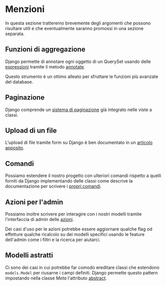 # Menzioni

In questa sezione tratteremo brevemente degli argomenti che possono risultare utili e che eventualmente
saranno promossi in una sezione separata.

## Funzioni di aggregazione

Django permette di annotare ogni oggetto di un QuerySet usando delle
[espressioni](https://docs.djangoproject.com/en/3.2/ref/models/expressions/) tramite il metodo
[annotate](https://docs.djangoproject.com/en/3.2/ref/models/querysets/#annotate).

Questo strumento è un ottimo alleato per sfruttare le funzioni più avanzate del database.

## Paginazione

Django comprende un [sistema di paginazione](https://docs.djangoproject.com/en/3.2/topics/pagination/)
già integrato nelle viste a classi.

## Upload di un file

L'upload di file tramite form su Django è ben documentato in un
[articolo apposito](https://docs.djangoproject.com/en/3.2/topics/http/file-uploads/).

## Comandi

Possiamo estendere il nostro progetto con ulteriori comandi rispetto a quelli forniti da Django
implementando delle classi come descrive la documentazione per scrivere i
[propri comandi](https://docs.djangoproject.com/en/3.2/howto/custom-management-commands/).

## Azioni per l'admin

Possiamo inoltre scrivere per interagire con i nostri modelli tramite l'interfaccia di admin delle
[azioni](https://docs.djangoproject.com/en/3.2/ref/contrib/admin/actions/).

Dei casi d'uso per le azioni potrebbe essere aggiornare qualche flag od effetture qualche ricalcolo
su dei modelli specifici usando le feature dell'admin come i filtri e la ricerca per aiutarci.

## Modelli astratti

Ci sono dei casi in cui potrebbe far comodo ereditare classi che estendono `models.Model` per riusarne
i campi definiti. Django permette questo pattern impostando nella classe *Meta* l'attributo
[abstract](https://docs.djangoproject.com/en/3.2/topics/db/models/#abstract-base-classes).

